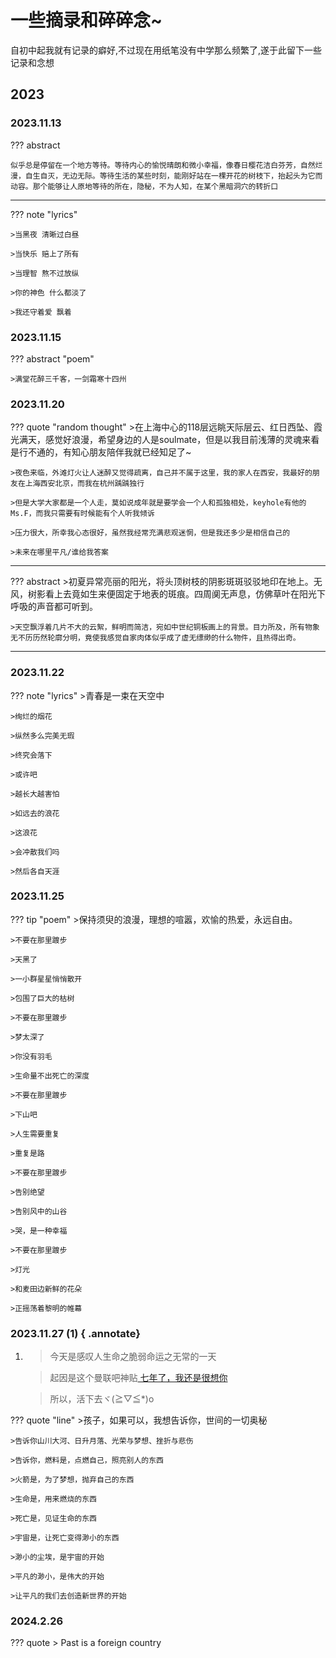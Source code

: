 # 一些摘录和碎碎念~
自初中起我就有记录的癖好,不过现在用纸笔没有中学那么频繁了,遂于此留下一些记录和念想
## 2023
### 2023.11.13

??? abstract 

    似乎总是停留在一个地方等待。等待内心的愉悦晴朗和微小幸福，像春日樱花洁白芬芳，自然烂漫，自生自灭，无边无际。等待生活的某些时刻，能刚好站在一棵开花的树枝下，抬起头为它而动容。那个能够让人原地等待的所在，隐秘，不为人知，在某个黑暗洞穴的转折口

------------------------
??? note "lyrics"

    >当黑夜 清晰过白昼

    >当快乐 赔上了所有

    >当理智 熬不过放纵

    >你的神色 什么都淡了

    >我还守着爱 飘着



### 2023.11.15
??? abstract "poem"

    >满堂花醉三千客，一剑霜寒十四州


### 2023.11.20

??? quote "random thought"
    >在上海中心的118层远眺天际层云、红日西坠、霞光满天，感觉好浪漫，希望身边的人是soulmate，但是以我目前浅薄的灵魂来看是行不通的，有知心朋友陪伴我就已经知足了~
    
    >夜色来临，外滩灯火让人迷醉又觉得疏离，自己并不属于这里，我的家人在西安，我最好的朋友在上海西安北京，而我在杭州踽踽独行
    
    >但是大学大家都是一个人走，莫如说成年就是要学会一个人和孤独相处，keyhole有他的Ms.F，而我只需要有时候能有个人听我倾诉
    
    >压力很大，所幸我心态很好，虽然我经常充满悲观迷惘，但是我还多少是相信自己的
    
    >未来在哪里平凡/谁给我答案

-----------------------------------

??? abstract 
    >初夏异常亮丽的阳光，将头顶树枝的阴影斑斑驳驳地印在地上。无风，树影看上去竟如生来便固定于地表的斑痕。四周阒无声息，仿佛草叶在阳光下呼吸的声音都可听到。

    >天空飘浮着几片不大的云絮，鲜明而简洁，宛如中世纪铜板画上的背景。目力所及，所有物象无不历历然轮廓分明，竟使我感觉自家肉体似乎成了虚无缥缈的什么物件，且热得出奇。

------------------------------------

### 2023.11.22
??? note "lyrics"
    >青春是一束在天空中

    >绚烂的烟花

    >纵然多么完美无瑕

    >终究会落下

    >或许吧

    >越长大越害怕

    >如远去的浪花

    >这浪花

    >会冲散我们吗

    >然后各自天涯

### 2023.11.25
??? tip "poem"
    >保持须臾的浪漫，理想的喧嚣，欢愉的热爱，永远自由。

    >不要在那里踱步

    >天黑了

    >一小群星星悄悄散开

    >包围了巨大的枯树

    >不要在那里踱步

    >梦太深了

    >你没有羽毛

    >生命量不出死亡的深度

    >不要在那里踱步

    >下山吧

    >人生需要重复

    >重复是路

    >不要在那里踱步

    >告别绝望

    >告别风中的山谷

    >哭，是一种幸福

    >不要在那里踱步

    >灯光

    >和麦田边新鲜的花朵

    >正摇荡着黎明的帷幕


### 2023.11.27   (1) { .annotate}
1.  >今天是感叹人生命之脆弱命运之无常的一天
    
    >起因是这个曼联吧神贴<a href="https://tieba.baidu.com/p/3746839672?share=9105&fr=sharewise&see_lz=0&share_from=post&sfc=copy&client_type=2&client_version=12.42.5.0&st=1695087071&is_video=false&unique=14A0BBA4260BCCEDB570B75842F00944" target="_blank"> 七年了，我还是很想你</a>
    
    >所以，活下去ヾ(≧▽≦*)o


??? quote "line"
    >孩子，如果可以，我想告诉你，世间的一切奥秘

    >告诉你山川大河、日升月落、光荣与梦想、挫折与悲伤

    >告诉你，燃料是，点燃自己，照亮别人的东西

    >火箭是，为了梦想，抛弃自己的东西

    >生命是，用来燃烧的东西

    >死亡是，见证生命的东西

    >宇宙是，让死亡变得渺小的东西

    >渺小的尘埃，是宇宙的开始

    >平凡的渺小，是伟大的开始

    >让平凡的我们去创造新世界的开始

### 2024.2.26
??? quote 
    > Past is a foreign country
